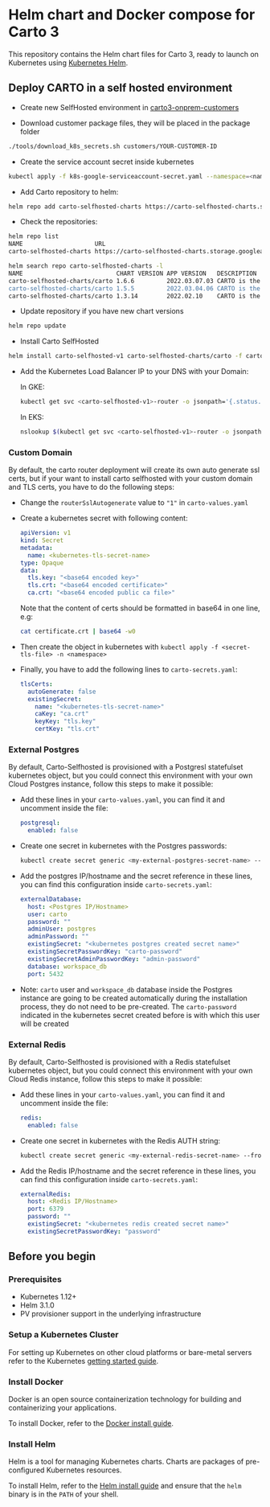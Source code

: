 # Helm chart and Docker compose for Carto 3

This repository contains the Helm chart files for Carto 3, ready to launch on Kubernetes using [Kubernetes Helm](https://github.com/helm/helm).

## Deploy CARTO in a self hosted environment

- Create new SelfHosted environment in [carto3-onprem-customers](https://github.com/CartoDB/carto3-onprem-customers)

- Download customer package files, they will be placed in the package folder

```bash
./tools/download_k8s_secrets.sh customers/YOUR-CUSTOMER-ID
```

- Create the service account secret inside kubernetes
```bash
kubectl apply -f k8s-google-serviceaccount-secret.yaml --namespace=<namespace>
```

- Add Carto repository to helm:

```bash
helm repo add carto-selfhosted-charts https://carto-selfhosted-charts.storage.googleapis.com
```

- Check the repositories:

```bash
helm repo list
NAME                    URL                                                   
carto-selfhosted-charts https://carto-selfhosted-charts.storage.googleapis.com

helm search repo carto-selfhosted-charts -l
NAME                          CHART VERSION APP VERSION   DESCRIPTION                                       
carto-selfhosted-charts/carto 1.6.6         2022.03.07.03 CARTO is the world's leading Location Intellige...
carto-selfhosted-charts/carto 1.5.5         2022.03.04.06 CARTO is the world's leading Location Intellige...
carto-selfhosted-charts/carto 1.3.14        2022.02.10    CARTO is the world's leading Location Intellige...
```

- Update repository if you have new chart versions
```bash
helm repo update
```

- Install Carto SelfHosted
```bash
helm install carto-selfhosted-v1 carto-selfhosted-charts/carto -f carto-values.yaml -f carto-secrets.yaml
```

- Add the Kubernetes Load Balancer IP to your DNS with your Domain:

  In GKE:
  ```bash
  kubectl get svc <carto-selfhosted-v1>-router -o jsonpath='{.status.loadBalancer.ingress.*.ip}'
  ```
  
  In EKS:
  ```bash
  nslookup $(kubectl get svc <carto-selfhosted-v1>-router -o jsonpath='{.status.loadBalancer.ingress.*.hostname}')
  ```

### Custom Domain

By default, the carto router deployment will create its own auto generate ssl certs, but if your want to install carto selfhosted with your custom domain and TLS certs, you have to do the following steps:
  
- Change the `routerSslAutogenerate` value to `"1"` in `carto-values.yaml`

- Create a kubernetes secret with following content:
  ```yaml
  apiVersion: v1
  kind: Secret
  metadata:
    name: <kubernetes-tls-secret-name>
  type: Opaque
  data:
    tls.key: "<base64 encoded key>"
    tls.crt: "<base64 encoded certificate>"
    ca.crt: "<base64 encoded public ca file>"
  ```
  Note that the content of certs should be formatted in base64 in one line, e.g:
  ```bash
  cat certificate.crt | base64 -w0
  ```
- Then create the object in kubernetes with `kubectl apply -f <secret-tls-file> -n <namespace>`

- Finally, you have to add the following lines to `carto-secrets.yaml`:
  ```yaml
  tlsCerts:
    autoGenerate: false
    existingSecret:
      name: "<kubernetes-tls-secret-name>"
      caKey: "ca.crt"
      keyKey: "tls.key"
      certKey: "tls.crt"
  ```


### External Postgres

By default, Carto-Selfhosted is provisioned with a Postgresl statefulset kubernetes object, but you could connect this environment with your own Cloud Postgres instance, follow this steps to make it possible:

- Add these lines in your `carto-values.yaml`, you can find it and uncomment inside the file:

  ```yaml
  postgresql:
    enabled: false
  ```

- Create one secret in kubernetes with the Postgres passwords:

  ```bash
  kubectl create secret generic <my-external-postgres-secret-name> --from-literal=carto-password=<password> --from-literal=admin-password=<password>

  ```

- Add the postgres IP/hostname and the secret reference in these lines, you can find this configuration inside `carto-secrets.yaml`:

  ```yaml
  externalDatabase:
    host: <Postgres IP/Hostname>
    user: carto
    password: ""
    adminUser: postgres
    adminPassword: ""
    existingSecret: "<kubernetes postgres created secret name>"
    existingSecretPasswordKey: "carto-password"
    existingSecretAdminPasswordKey: "admin-password"
    database: workspace_db
    port: 5432
  ```

- Note: `carto` user and `workspace_db` database inside the Postgres instance are going to be created automatically during the installation process, they do not need to be pre-created. The `carto-password` indicated in the kubernetes secret created before is with which this user will be created

### External Redis

By default, Carto-Selfhosted is provisioned with a Redis statefulset kubernetes object, but you could connect this environment with your own Cloud Redis instance, follow this steps to make it possible:

- Add these lines in your `carto-values.yaml`, you can find it and uncomment inside the file:

  ```yaml
  redis:
    enabled: false
  ```

- Create one secret in kubernetes with the Redis AUTH string:

  ```bash
  kubectl create secret generic <my-external-redis-secret-name> --from-literal=password=<AUTH string password>
  ```

- Add the Redis IP/hostname and the secret reference in these lines, you can find this configuration inside `carto-secrets.yaml`:

  ```yaml
  externalRedis:
    host: <Redis IP/Hostname>
    port: 6379
    password: ""
    existingSecret: "<kubernetes redis created secret name>"
    existingSecretPasswordKey: "password"
  ```

## Before you begin

### Prerequisites

- Kubernetes 1.12+
- Helm 3.1.0
- PV provisioner support in the underlying infrastructure

### Setup a Kubernetes Cluster

For setting up Kubernetes on other cloud platforms or bare-metal servers refer to the Kubernetes [getting started guide](http://kubernetes.io/docs/getting-started-guides/).

### Install Docker

Docker is an open source containerization technology for building and containerizing your applications.

To install Docker, refer to the [Docker install guide](https://docs.docker.com/engine/install/).

### Install Helm

Helm is a tool for managing Kubernetes charts. Charts are packages of pre-configured Kubernetes resources.

To install Helm, refer to the [Helm install guide](https://github.com/helm/helm#install) and ensure that the `helm` binary is in the `PATH` of your shell.

